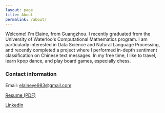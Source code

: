 ```yaml
---
layout: page
title: About
permalink: /about/
---
```


Welcome! I'm Elaine, from Guangzhou. I recently graduated from the University of Waterloo's Computational Mathematics program. I am particularly interested in Data Science and Natural Language Processing, and recently completed a project where I performed in-depth sentiment classification on Chinese text messages. In my free time, I like to travel, learn kpop dance, and play board games, especially chess.

### Contact information

Email: [elaineye983@gmail.com](mailto:elaineye983@gmail.com)

[Resume (PDF)](https://sugarc0de.github.io/images/elaine_resume_072319.pdf)

[LinkedIn](https://www.linkedin.com/in/elaineye/)
